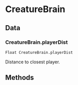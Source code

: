 # CreatureBrain
## Data
### CreatureBrain.playerDist
`Float CreatureBrain.playerDist`

Distance to closest player.
## Methods

